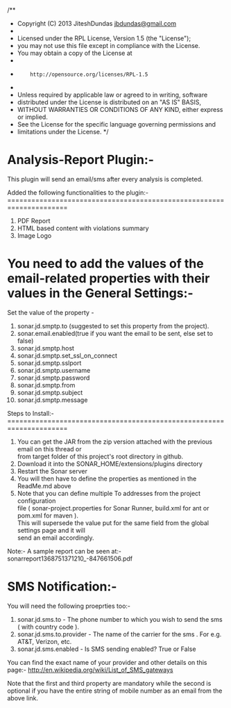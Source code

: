 /**
 * Copyright (C) 2013 JiteshDundas <jbdundas@gmail.com>
 *
 * Licensed under the RPL License, Version 1.5 (the "License");
 * you may not use this file except in compliance with the License.
 * You may obtain a copy of the License at
 *
 *         http://opensource.org/licenses/RPL-1.5
 *
 * Unless required by applicable law or agreed to in writing, software
 * distributed under the License is distributed on an "AS IS" BASIS,
 * WITHOUT WARRANTIES OR CONDITIONS OF ANY KIND, either express or implied.
 * See the License for the specific language governing permissions and
 * limitations under the License.
 */

Analysis-Report Plugin:-
=====================

This plugin will send an email/sms after every analysis is completed.<br>

Added the following functionalities to the plugin:-<br>
=====================================================================<br>
1) PDF Report<br>
2) HTML based content with violations summary<br>
3) Image Logo<br>


You need to add the values of the email-related properties with their values in the General Settings:-<br>
=====================================================================
Set the value of the property - <br>
1)  sonar.jd.smptp.to (suggested to set this property from the project).<br>
2)  sonar.email.enabled(true if you want the email to be sent, else set to false) <br>
3)  sonar.jd.smptp.host<br>
4)  sonar.jd.smptp.set_ssl_on_connect<br>
5)  sonar.jd.smptp.sslport<br>
6)  sonar.jd.smptp.username<br>
7)  sonar.jd.smptp.password<br>
8)  sonar.jd.smptp.from<br>
9)  sonar.jd.smptp.subject<br>
10) sonar.jd.smptp.message<br>

Steps to Install:-<br>
=====================================================================<br>
1) You can get the JAR from the zip version attached with the previous email on this thread or <br>
from  target  folder of this project's root directory in github. <br>
2) Download it into the SONAR_HOME/extensions/plugins directory<br>
3) Restart the Sonar server<br>
4) You will then have to define the properties as mentioned in the <br>
ReadMe.md above<br>
5) Note that you can define multiple To addresses from the project configuration <br>
file ( sonar-project.properties for Sonar Runner, build.xml for ant or pom.xml for maven ).<br>
 This will supersede the value put for the same field from the global settings page and it will<br>
  send an email accordingly.<br>
  
 Note:- A sample report can be seen at:- <br>
 sonarreport1368751371210_-847661506.pdf <br>


SMS Notification:-<br>
============================================================================
You will need the following proeprties too:-
1) sonar.jd.sms.to - The phone number to which you wish to send the sms ( with country code ).
2) sonar.jd.sms.to.provider - The name of the carrier for the sms . For e.g. AT&T, Verizon, etc.
3) sonar.jd.sms.enabled - Is SMS sending enabled? True or False

You can find the exact name of your provider and other details on this page:-
http://en.wikipedia.org/wiki/List_of_SMS_gateways

Note that the first and third property are mandatory while the second is optional if you have the entire string of 
mobile number as an email from the above link.
